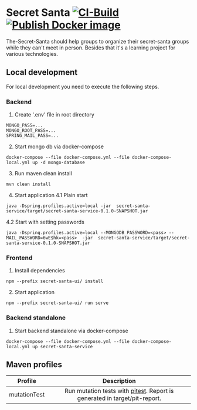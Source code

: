 # Secret Santa [![CI-Build](https://github.com/MrTimeey/secret-santa/actions/workflows/ci-build.yml/badge.svg)](https://github.com/MrTimeey/secret-santa/actions/workflows/ci-build.yml) [![Publish Docker image](https://github.com/MrTimeey/secret-santa/actions/workflows/publish_docker_image.yml/badge.svg)](https://github.com/MrTimeey/secret-santa/actions/workflows/publish_docker_image.yml) 

The-Secret-Santa should help groups to organize their secret-santa groups while they can't meet in person. 
Besides that it's a learning project for various technologies.


## Local development
For local development you need to execute the following steps.
### Backend
1. Create '.env' file in root directory
```shell
MONGO_PASS=...
MONGO_ROOT_PASS=...
SPRING_MAIL_PASS=...
```
2. Start mongo db via docker-compose
```shell
docker-compose --file docker-compose.yml --file docker-compose-local.yml up -d mongo-database
```
3. Run maven clean install
```shell
mvn clean install
```
4. Start application
4.1 Plain start
```shell
java -Dspring.profiles.active=local -jar  secret-santa-service/target/secret-santa-service-0.1.0-SNAPSHOT.jar
```
4.2 Start with setting passwords
```shell
java -Dspring.profiles.active=local --MONGODB_PASSWORD=<pass> --MAIL_PASSWORD=6wE$hk=<pass>  -jar  secret-santa-service/target/secret-santa-service-0.1.0-SNAPSHOT.jar
```

### Frontend
1. Install dependencies

```shell
npm --prefix secret-santa-ui/ install
```

2. Start application

```shell
npm --prefix secret-santa-ui/ run serve
```

### Backend standalone

1. Start backend standalone via docker-compose

```shell
docker-compose --file docker-compose.yml --file docker-compose-local.yml up secret-santa-service
```

## Maven profiles

| Profile       | Description   |
| ------------- |:-------------:|
| mutationTest  | Run mutation tests with [pitest](https://pitest.org/). Report is generated in target/pit-report. | 
